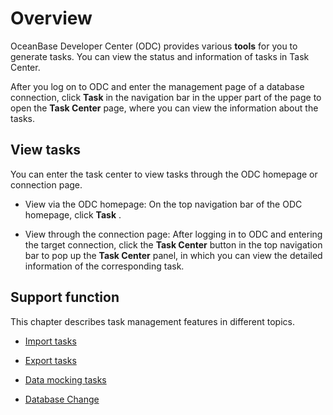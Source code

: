 Overview 
=============================

OceanBase Developer Center (ODC) provides various **tools** for you to generate tasks. You can view the status and information of tasks in Task Center. 

After you log on to ODC and enter the management page of a database connection, click **Task** in the navigation bar in the upper part of the page to open the **Task Center** page, where you can view the information about the tasks. 

View tasks
-------------------------

You can enter the task center to view tasks through the ODC homepage or connection page.

* View via the ODC homepage: On the top navigation bar of the ODC homepage, click **Task** .

* View through the connection page: After logging in to ODC and entering the target connection, click the **Task Center** button in the top navigation bar to pop up the **Task Center** panel, in which you can view the detailed information of the corresponding task.

Support function
-------------------------

This chapter describes task management features in different topics.

* [Import tasks](../8.client-odc-task-management/2.client-odc-import-tasks.md)

  

* [Export tasks](../8.client-odc-task-management/3.client-odc-export-tasks.md)

  

* [Data mocking tasks](../8.client-odc-task-management/4.client-odc-data-mocking-tasks.md)

  

* [Database Change](../8.client-odc-task-management/5.client-odc-database-change-task.md)

  



